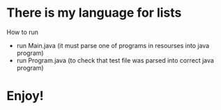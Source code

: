 # There is my language for lists

How to  run
  - run Main.java (it must parse one of programs in resourses into java program)
  - run Program.java (to check that test file was parsed into correct java program)

# Enjoy!